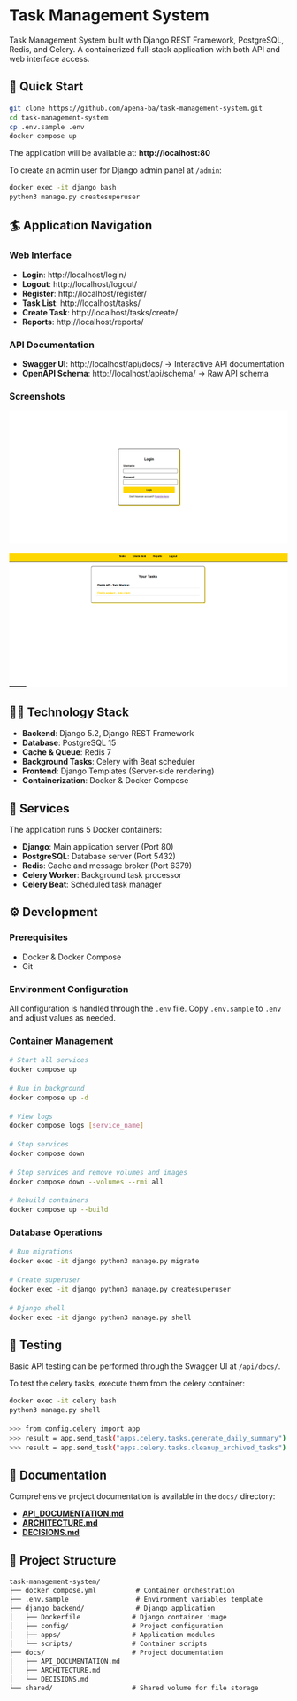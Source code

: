 # Task Management System

Task Management System built with Django REST Framework, PostgreSQL, Redis, and Celery. A containerized full-stack application with both API and web interface access.

## 🚀 Quick Start

```bash
git clone https://github.com/apena-ba/task-management-system.git
cd task-management-system
cp .env.sample .env
docker compose up
```

The application will be available at: **http://localhost:80**

To create an admin user for Django admin panel at `/admin`:
```bash
docker exec -it django bash
python3 manage.py createsuperuser
```

## 🏄 Application Navigation

### Web Interface
- **Login**: http://localhost/login/
- **Logout**: http://localhost/logout/
- **Register**: http://localhost/register/ 
- **Task List**: http://localhost/tasks/
- **Create Task**: http://localhost/tasks/create/
- **Reports**: http://localhost/reports/

### API Documentation
- **Swagger UI**: http://localhost/api/docs/ → Interactive API documentation
- **OpenAPI Schema**: http://localhost/api/schema/ → Raw API schema

### Screenshots

![Login Page](docs/login_page.png)

![Task List](docs/task_list.png)

## 👨‍💻 Technology Stack

- **Backend**: Django 5.2, Django REST Framework
- **Database**: PostgreSQL 15
- **Cache & Queue**: Redis 7
- **Background Tasks**: Celery with Beat scheduler
- **Frontend**: Django Templates (Server-side rendering)
- **Containerization**: Docker & Docker Compose

## 🐳 Services

The application runs 5 Docker containers:
- **Django**: Main application server (Port 80)
- **PostgreSQL**: Database server (Port 5432)
- **Redis**: Cache and message broker (Port 6379)
- **Celery Worker**: Background task processor
- **Celery Beat**: Scheduled task manager

## ⚙️ Development

### Prerequisites
- Docker & Docker Compose
- Git

### Environment Configuration
All configuration is handled through the `.env` file. Copy `.env.sample` to `.env` and adjust values as needed.

### Container Management
```bash
# Start all services
docker compose up

# Run in background
docker compose up -d

# View logs
docker compose logs [service_name]

# Stop services
docker compose down

# Stop services and remove volumes and images
docker compose down --volumes --rmi all

# Rebuild containers
docker compose up --build
```

### Database Operations
```bash
# Run migrations
docker exec -it django python3 manage.py migrate

# Create superuser
docker exec -it django python3 manage.py createsuperuser

# Django shell
docker exec -it django python3 manage.py shell
```

## 🔧 Testing

Basic API testing can be performed through the Swagger UI at `/api/docs/`.

To test the celery tasks, execute them from the celery container:
```bash
docker exec -it celery bash
python3 manage.py shell

>>> from config.celery import app
>>> result = app.send_task("apps.celery.tasks.generate_daily_summary")
>>> result = app.send_task("apps.celery.tasks.cleanup_archived_tasks")
```

## 📖 Documentation

Comprehensive project documentation is available in the `docs/` directory:

- **[API_DOCUMENTATION.md](docs/API_DOCUMENTATION.md)**
- **[ARCHITECTURE.md](docs/ARCHITECTURE.md)**
- **[DECISIONS.md](docs/DECISIONS.md)**

## 🏢 Project Structure

```
task-management-system/
├── docker compose.yml          # Container orchestration
├── .env.sample                 # Environment variables template
├── django_backend/             # Django application
│   ├── Dockerfile             # Django container image
│   ├── config/                # Project configuration
│   ├── apps/                  # Application modules
│   └── scripts/               # Container scripts
├── docs/                      # Project documentation
│   ├── API_DOCUMENTATION.md
│   ├── ARCHITECTURE.md
│   └── DECISIONS.md
└── shared/                    # Shared volume for file storage
```

